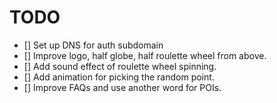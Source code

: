 # TODO

- [] Set up DNS for auth subdomain
- [] Improve logo, half globe, half roulette wheel from above.
- [] Add sound effect of roulette wheel spinning.
- [] Add animation for picking the random point.
- [] Improve FAQs and use another word for POIs.